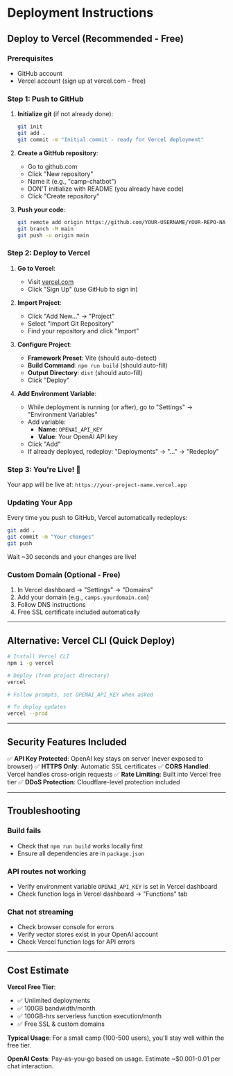 # Deployment Instructions

## Deploy to Vercel (Recommended - Free)

### Prerequisites
- GitHub account
- Vercel account (sign up at vercel.com - free)

### Step 1: Push to GitHub

1. **Initialize git** (if not already done):
   ```bash
   git init
   git add .
   git commit -m "Initial commit - ready for Vercel deployment"
   ```

2. **Create a GitHub repository**:
   - Go to github.com
   - Click "New repository"
   - Name it (e.g., "camp-chatbot")
   - DON'T initialize with README (you already have code)
   - Click "Create repository"

3. **Push your code**:
   ```bash
   git remote add origin https://github.com/YOUR-USERNAME/YOUR-REPO-NAME.git
   git branch -M main
   git push -u origin main
   ```

### Step 2: Deploy to Vercel

1. **Go to Vercel**:
   - Visit [vercel.com](https://vercel.com)
   - Click "Sign Up" (use GitHub to sign in)

2. **Import Project**:
   - Click "Add New..." → "Project"
   - Select "Import Git Repository"
   - Find your repository and click "Import"

3. **Configure Project**:
   - **Framework Preset**: Vite (should auto-detect)
   - **Build Command**: `npm run build` (should auto-fill)
   - **Output Directory**: `dist` (should auto-fill)
   - Click "Deploy"

4. **Add Environment Variable**:
   - While deployment is running (or after), go to "Settings" → "Environment Variables"
   - Add variable:
     - **Name**: `OPENAI_API_KEY`
     - **Value**: Your OpenAI API key
   - Click "Add"
   - If already deployed, redeploy: "Deployments" → "..." → "Redeploy"

### Step 3: You're Live! 🎉

Your app will be live at: `https://your-project-name.vercel.app`

### Updating Your App

Every time you push to GitHub, Vercel automatically redeploys:

```bash
git add .
git commit -m "Your changes"
git push
```

Wait ~30 seconds and your changes are live!

### Custom Domain (Optional - Free)

1. In Vercel dashboard → "Settings" → "Domains"
2. Add your domain (e.g., `camps.yourdomain.com`)
3. Follow DNS instructions
4. Free SSL certificate included automatically

---

## Alternative: Vercel CLI (Quick Deploy)

```bash
# Install Vercel CLI
npm i -g vercel

# Deploy (from project directory)
vercel

# Follow prompts, set OPENAI_API_KEY when asked

# To deploy updates
vercel --prod
```

---

## Security Features Included

✅ **API Key Protected**: OpenAI key stays on server (never exposed to browser)
✅ **HTTPS Only**: Automatic SSL certificates
✅ **CORS Handled**: Vercel handles cross-origin requests
✅ **Rate Limiting**: Built into Vercel free tier
✅ **DDoS Protection**: Cloudflare-level protection included

---

## Troubleshooting

### Build fails
- Check that `npm run build` works locally first
- Ensure all dependencies are in `package.json`

### API routes not working
- Verify environment variable `OPENAI_API_KEY` is set in Vercel dashboard
- Check function logs in Vercel dashboard → "Functions" tab

### Chat not streaming
- Check browser console for errors
- Verify vector stores exist in your OpenAI account
- Check Vercel function logs for API errors

---

## Cost Estimate

**Vercel Free Tier**:
- ✅ Unlimited deployments
- ✅ 100GB bandwidth/month
- ✅ 100GB-hrs serverless function execution/month
- ✅ Free SSL & custom domains

**Typical Usage**: For a small camp (100-500 users), you'll stay well within the free tier.

**OpenAI Costs**: Pay-as-you-go based on usage. Estimate ~$0.001-0.01 per chat interaction.
